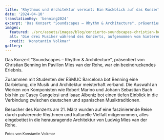 ```yaml
---
title: 'Rhythmus und Architektur vereint: Ein Rückblick auf das Konzert "Soundscapes" im Pavillon Mies van der Rohe'
date: '2024-04-10'
translationKey: 'benning2024'
excerpt: 'Das Konzert "Soundscapes – Rhythm & Architecture", präsentiert von Christian Benning im Pavillon Mies van der Rohe, war ein beeindruckendes Erlebnis.'
images:
  featured: ./src/assets/images/blog/concierto-soundscapes-christian-benning-2024-04.jpg
  alt: 'Die drei Musiker während des Konźerts, aufgenommen vom hinteren Teil des Raumes aus'
  credit: 'Konstantin Volkmar'
gallery:
---
```


Das Konzert "Soundscapes – Rhythm & Architecture", präsentiert von Christian Benning im Pavillon Mies van der Rohe, war ein beeindruckendes Erlebnis.

Zusammen mit Studenten der ESMUC Barcelona bot Benning eine Darbietung, die Musik und Architektur meisterhaft verband. Die Auswahl an Werken von Komponisten wie Robert Marino und Johann Sebastian Bach bis hin zu Casey Cangelosi und Isaac Albeniz bot einen tiefen Einblick in die Verbindung zwischen deutschen und spanischen Musiktraditionen.

Besucher des Konzerts am 21. März wurden auf eine faszinierende Reise durch pulsierende Rhythmen und kulturelle Vielfalt mitgenommen, alles eingebettet in die herausragende Architektur von Ludwig Mies van der Rohe.

<small>Fotos von Konstantin Volkmar</small>
